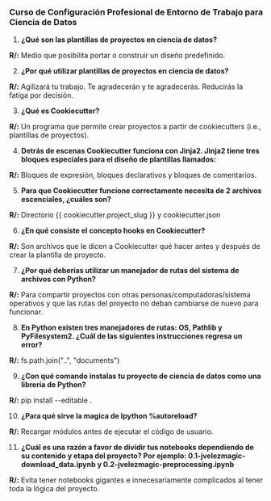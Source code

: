 ### Curso de Configuración Profesional de Entorno de Trabajo para Ciencia de Datos

1. **¿Qué son las plantillas de proyectos en ciencia de datos?**

**R/:** Medio que posibilita portar o construir un diseño predefinido.

2. **¿Por qué utilizar plantillas de proyectos en ciencia de datos?**

**R/:** Agilizará tu trabajo. Te agradecerán y te agradecerás. Reducirás la fatiga por decisión.

3. **¿Qué es Cookiecutter?**

**R/:** Un programa que permite crear proyectos a partir de cookiecutters (i.e., plantillas de proyectos).

4. **Detrás de escenas Cookiecutter funciona con Jinja2. Jinja2 tiene tres bloques especiales para el diseño de plantillas llamados:**

**R/:** Bloques de expresión, bloques declarativos y bloques de comentarios.

5. **Para que Cookiecutter funcione correctamente necesita de 2 archivos escenciales, ¿cuáles son?**

**R/:** Directorio {{ cookiecutter.project_slug }} y cookiecutter.json

6. **¿En qué consiste el concepto hooks en Cookiecutter?**

**R/:** Son archivos que le dicen a Cookiecutter qué hacer antes y después de crear la plantilla de proyecto.

7. **¿Por qué deberías utilizar un manejador de rutas del sistema de archivos con Python?**

**R/:** Para compartir proyectos con otras personas/computadoras/sistema operativos y que las rutas del proyecto no deban cambiarse de nuevo para funcionar.

8. **En Python existen tres manejadores de rutas: OS, Pathlib y PyFilesystem2. ¿Cuál de las siguientes instrucciones regresa un error?**

**R/:** fs.path.join("..", "documents")

9. **¿Con qué comando instalas tu proyecto de ciencia de datos como una librería de Python?**

**R/:** pip install --editable .

10. **¿Para qué sirve la magica de Ipython %autoreload?**

**R/:** Recargar módulos antes de ejecutar el código de usuario.

11. **¿Cuál es una razón a favor de dividir tus notebooks dependiendo de su contenido y etapa del proyecto? Por ejemplo: 0.1-jvelezmagic-download_data.ipynb y 0.2-jvelezmagic-preprocessing.ipynb**

**R/:** Evita tener notebooks gigantes e innecesariamente complicados al tener toda la lógica del proyecto.
